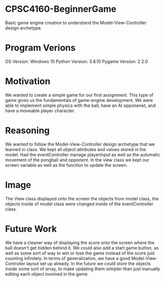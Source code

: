 # CPSC4160-BeginnerGame
Basic game engine creation to understand the Model-View-Controller design archetype. 

# Program Verions
OS Version: Windows 10
Python Version: 3.8.10
Pygame Version: 2.2.0

# Motivation
We wanted to create a simple game for our first assignment. This type of game gives us the fundamentals of game-engine development. We were able to implement simple physics with the ball, have an AI opponenet, and have a moveable player character. 

# Reasoning
We wanted to follow the Model-View-Controller design archetype that we learned in class. We kept all object attributes and values stored in the model. Had the eventController manage playerInput as well as the automatic movement of the pongball and opponent. In the view class we kept our screen variable as well as the function to update the screen. 

# Image
The View class displayed onto the screen the objects from model class, the objects inside of model class were changed inside of the eventController class. 

# Future Work
We have a cleaner way of displaying the score onto the screen where the ball doesn't get hidden behind it. We could also add a start game button, as well as some sort of way to win or lose the game instead of the score just counting infinitely. In terms of generalization, we have a good Model-View-Controller layout set up already. In the future we could store the objects inside some sort of array, to make updating them simipler than just manually editing each object involved in the game. 